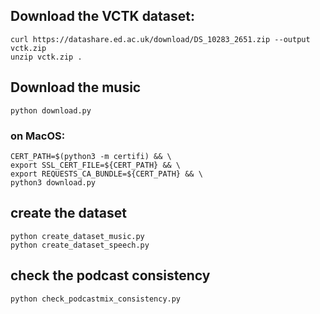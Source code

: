 ## Download the VCTK dataset:
```
curl https://datashare.ed.ac.uk/download/DS_10283_2651.zip --output vctk.zip
unzip vctk.zip .
```

## Download the music

```
python download.py
```

### on MacOS:

```
CERT_PATH=$(python3 -m certifi) && \
export SSL_CERT_FILE=${CERT_PATH} && \
export REQUESTS_CA_BUNDLE=${CERT_PATH} && \
python3 download.py
```

## create the dataset

```
python create_dataset_music.py
python create_dataset_speech.py
```

## check the podcast consistency
```
python check_podcastmix_consistency.py
```
